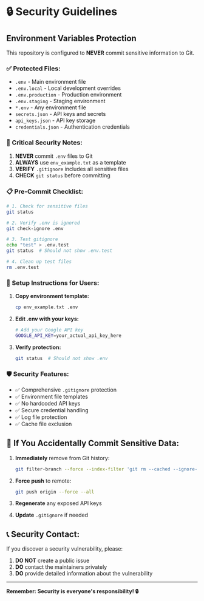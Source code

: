 # 🔒 Security Guidelines

## Environment Variables Protection

This repository is configured to **NEVER** commit sensitive information to Git.

### ✅ Protected Files:
- `.env` - Main environment file
- `.env.local` - Local development overrides
- `.env.production` - Production environment
- `.env.staging` - Staging environment
- `*.env` - Any environment file
- `secrets.json` - API keys and secrets
- `api_keys.json` - API key storage
- `credentials.json` - Authentication credentials

### 🚨 Critical Security Notes:

1. **NEVER** commit `.env` files to Git
2. **ALWAYS** use `env_example.txt` as a template
3. **VERIFY** `.gitignore` includes all sensitive files
4. **CHECK** `git status` before committing

### 📋 Pre-Commit Checklist:

```bash
# 1. Check for sensitive files
git status

# 2. Verify .env is ignored
git check-ignore .env

# 3. Test gitignore
echo "test" > .env.test
git status  # Should not show .env.test

# 4. Clean up test files
rm .env.test
```

### 🔧 Setup Instructions for Users:

1. **Copy environment template:**
   ```bash
   cp env_example.txt .env
   ```

2. **Edit .env with your keys:**
   ```bash
   # Add your Google API key
   GOOGLE_API_KEY=your_actual_api_key_here
   ```

3. **Verify protection:**
   ```bash
   git status  # Should not show .env
   ```

### 🛡️ Security Features:

- ✅ Comprehensive `.gitignore` protection
- ✅ Environment file templates
- ✅ No hardcoded API keys
- ✅ Secure credential handling
- ✅ Log file protection
- ✅ Cache file exclusion

## 🚨 If You Accidentally Commit Sensitive Data:

1. **Immediately** remove from Git history:
   ```bash
   git filter-branch --force --index-filter 'git rm --cached --ignore-unmatch .env' --prune-empty --tag-name-filter cat -- --all
   ```

2. **Force push** to remote:
   ```bash
   git push origin --force --all
   ```

3. **Regenerate** any exposed API keys

4. **Update** `.gitignore` if needed

## 📞 Security Contact:

If you discover a security vulnerability, please:
1. **DO NOT** create a public issue
2. **DO** contact the maintainers privately
3. **DO** provide detailed information about the vulnerability

---

**Remember: Security is everyone's responsibility! 🔒**
